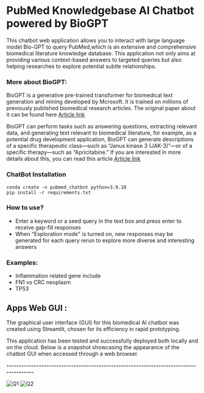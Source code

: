 # PubMed Knowledgebase AI Chatbot powered by BioGPT
This chatbot web application allows you to interact with large language model Bio-GPT to query PubMed,which is an extensive and comprehensive biomedical literature knowledge database. This application not only aims at providing various context-based answers to targeted queries but also helping researches to explore potential subtle relationships.

### More about BioGPT:
BioGPT is a generative pre-trained transformer for biomedical text generation and mining developed by Mcrosoft. 
It is trained on millions of previously published biomedical research articles. 
The original paper about it can be found here [Article link](https://academic.oup.com/bib/article-abstract/23/6/bbac409/6713511?redirectedFrom=fulltext)

BioGPT can perform tasks such as answering questions, extracting relevant data, and generating text relevant to biomedical literature, 
for example, as a potential drug development application, BioGPT can generate descriptions of a specific therapeutic class—such as
 “Janus kinase 3 (JAK-3)”—or of a specific therapy—such as “Apricitabine.” If you are interested in more details about this, you can read this article [Article link](https://www.clinicaltrialsarena.com/news/biogpt-healthcare/?cf-view)


### ChatBot Installation
```
conda create -n pubmed_chatbot python=3.9.18
pip install -r requirements.txt
```

### How to use?
- Enter a keyword or a seed query in the text box and press enter to receive gap-fill responses
- When "Exploration mode" is turned on, new responses may be generated for each query rerun to explore more diverse and interesting answers


### Examples:
 - Inflammation related gene include
 - FN1 vs CRC neoplasm
 - TP53 
 


## **Apps Web GUI** : 

   The graphical user interface (GUI) for this biomedical AI chatbot was created using Streamlit, chosen for its efficiency in rapid prototyping.

   This application has been tested and successfully deployed both locally and on the cloud. Below is a snapshot showcasing the appearance of the chatbot GUI when accessed through a web browser.

 
 **---------------------------------------------------------------------------------------**
 
  
 
 ![Q1](https://github.com/mojocraftdojo/pubmed_chatbot_llm/blob/main/UI_demo1.png "demo1")
 ![Q2](https://github.com/mojocraftdojo/pubmed_chatbot_llm/blob/main/UI_demo2.png "demo2")

 
 
